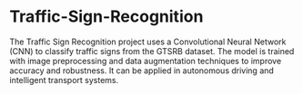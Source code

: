 # Traffic-Sign-Recognition
The Traffic Sign Recognition project uses a Convolutional Neural Network (CNN) to classify traffic signs from the GTSRB dataset. The model is trained with image preprocessing and data augmentation techniques to improve accuracy and robustness. It can be applied in autonomous driving and intelligent transport systems.
